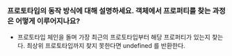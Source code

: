 ### 프로토타입의 동작 방식에 대해 설명하세요. 객체에서 프로퍼티를 찾는 과정은 어떻게 이루어지나요?

- 프로토타입 체인을 돌며 가장 최근의 프로토타입부터 해당 프로퍼티가 있는지 찾는다. 최상위 프로토타입까지 찾지 못한다면 undefined 를 반환한다.